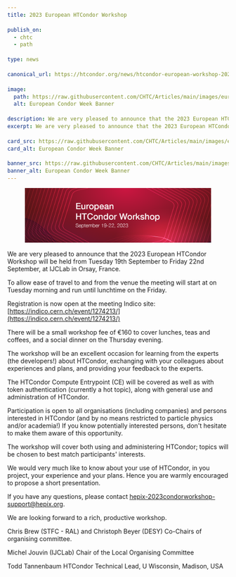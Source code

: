 ```yaml
---
title: 2023 European HTCondor Workshop

publish_on:
  - chtc
  - path
  
type: news 

canonical_url: https://htcondor.org/news/htcondor-european-workshop-2023/

image: 
  path: https://raw.githubusercontent.com/CHTC/Articles/main/images/european-htcondor-week-2023.png
  alt: European Condor Week Banner
  
description: We are very pleased to announce that the 2023 European HTCondor Workshop will be held from Tuesday 19th September to Friday 22nd September, at IJCLab in Orsay, France.
excerpt: We are very pleased to announce that the 2023 European HTCondor Workshop will be held from Tuesday 19th September to Friday 22nd September, at IJCLab in Orsay, France.

card_src: https://raw.githubusercontent.com/CHTC/Articles/main/images/european-htcondor-week-2023.png
card_alt: European Condor Week Banner

banner_src: https://raw.githubusercontent.com/CHTC/Articles/main/images/european-htcondor-week-2023.png
banner_alt: European Condor Week Banner
---
```


<figure>
  <img class="w-100" src="https://raw.githubusercontent.com/CHTC/Articles/main/images/european-htcondor-week-2023.png" alt="European HTCondor Workshop Banner"/>
</figure>

We are very pleased to announce that the 2023 European HTCondor Workshop will be held from Tuesday 19th September to Friday 22nd September, at IJCLab in Orsay, France.

To allow ease of travel to and from the venue the meeting will start at on Tuesday morning and run until lunchtime on the Friday.

Registration is now open at the meeting Indico site: [https://indico.cern.ch/event/1274213/](https://indico.cern.ch/event/1274213/)

There will be a small workshop fee of €160 to cover lunches, teas and coffees, and a social dinner on the Thursday evening.

The workshop will be an excellent occasion for learning from the experts (the developers!) about HTCondor, exchanging with your colleagues about experiences and plans, and providing your feedback to the experts.

The HTCondor Compute Entrypoint (CE) will be covered as well as with token authentication (currently a hot topic), along with general use and administration of HTCondor.

Participation is open to all organisations (including companies) and persons interested in HTCondor (and by no means restricted to particle physics and/or academia!) If you know potentially interested persons, don't hesitate to make them aware of this opportunity.

The workshop will cover both using and administering HTCondor; topics will be chosen to best match participants' interests.

We would very much like to know about your use of HTCondor, in you project, your experience and your plans. Hence you are warmly encouraged to propose a short presentation.

If you have any questions, please contact [hepix-2023condorworkshop-support@hepix.org](mailto:hepix-2023condorworkshop-support@hepix.org).

We are looking forward to a rich, productive workshop.

Chris Brew (STFC - RAL) and Christoph Beyer (DESY)
Co-Chairs of organising committee.

Michel Jouvin (IJCLab)
Chair of the Local Organising Committee

Todd Tannenbaum
HTCondor Technical Lead, U Wisconsin, Madison, USA
